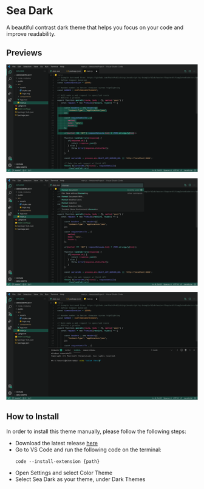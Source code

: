 # Sea Dark

A beautiful contrast dark theme that helps you focus on your code and improve readability.

## Previews

![Main Preview](samples/main.jpeg)

![Command Palette Preview](samples/command.jpeg)

![Terminal Preview](samples/terminal.jpeg)

## How to Install

In order to install this theme manually, please follow the following steps:

- Download the latest release [here](https://github.com/jeanravenclaw/sea-dark/releases/)
- Go to VS Code and run the following code on the terminal:
	```terminal
	code --install-extension {path}
	```
- Open Settings and select Color Theme
- Select Sea Dark as your theme, under Dark Themes
